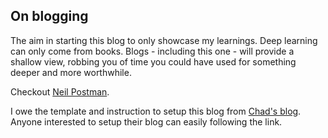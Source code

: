 ## On blogging

The aim in starting this blog to only showcase my learnings. Deep learning can only come from books. Blogs - including this one - will provide a shallow view, robbing you of time you could have used for something deeper and more worthwhile. 

Checkout [Neil Postman](https://www.google.com/search?q=neil+postman+books&si=AMgyJEvHeVSTjbn9up8ttWVcsQAtxJAspBWNeVgcTDpDwO4EZmvb4cVDnKPDB889_3-cQ06UpVZwfkFzBUs2npemjpflDJIfKokqTlfjwngJtSANuAW69fevzL530drgLIFQo_mU7iPk). 

I owe the template and instruction to setup this blog from [Chad's blog](https://chadbaldwin.net/2021/03/14/how-to-build-a-sql-blog.html). Anyone interested to setup their blog can easily following the link.

